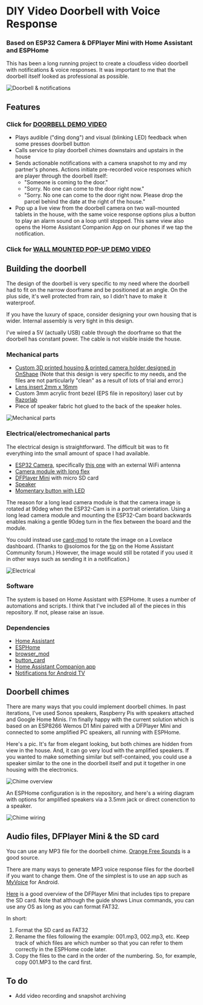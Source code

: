 # DIY Video Doorbell with Voice Response
### Based on ESP32 Camera & DFPlayer Mini with Home Assistant and ESPHome

This has been a long running project to create a cloudless video doorbell with notifications & voice responses. It was important to me that the doorbell itself looked as professional as possible.

![Doorbell & notifications](readme_media/main.png?raw=true)

## Features

### Click for [DOORBELL DEMO VIDEO](https://youtu.be/WeC6uWMYbTs)

- Plays audible ("ding dong") and visual (blinking LED) feedback when some presses doorbell button
- Calls service to play doorbell chimes downstairs and upstairs in the house
- Sends actionable notifications with a camera snapshot to my and my partner's phones. Actions initiate pre-recorded voice responses which are player through the doorbell itself:
  - "Someone is coming to the door."
  - "Sorry. No one can come to the door right now."
  - "Sorry. No one can come to the door right now. Please drop the parcel behind the date at the right of the house."
- Pop up a live view from the doorbell camera on two wall-mounted tablets in the house, with the same voice response options plus a button to play an alarm sound on a loop until stopped. This same view also opens the Home Assistant Companion App on our phones if we tap the notification.

### Click for [WALL MOUNTED POP-UP DEMO VIDEO](https://www.youtube.com/watch?v=FklyIyLAvNg)

## Building the doorbell

The design of the doorbell is very specific to my need where the doorbell had to fit on the narrow doorframe and be positioned at an angle.  On the plus side, it's well protected from rain, so I didn't have to make it waterproof.

If you have the luxury of space, consider designing your own housing that is wider. Internal assembly is very tight in this design.

I've wired a 5V (actually USB) cable through the doorframe so that the doorbell has constant power. The cable is not visible inside the house.

### Mechanical parts

- [Custom 3D printed housing & printed camera holder designed in OnShape](https://cad.onshape.com/documents/9f03d6aa3c65d7100cf633ae/w/a58196c250d56a4f8fff0bc5/e/e6154cd1baae63dc528d893a)
  (Note that this design is very specific to my needs, and the files are not particularly "clean" as a result of lots of trial and error.)
- [Lens insert 2mm x 16mm](https://www.ebay.co.uk/itm/253055078110)
- Custom 3mm acrylic front bezel (EPS file in repository) laser cut by [Razorlab](https://www.razorlab.online/)
- Piece of speaker fabric hot glued to the back of the speaker holes.

![Mechanical parts](readme_media/mech.png?raw=true)

### Electrical/electromechanical parts
The electrical design is straightforward. The difficult bit was to fit everything into the small amount of space I had available.

- [ESP32 Camera](https://esphome.io/components/esp32_camera.html), specifically [this one](https://www.amazon.co.uk/ESP32-CAM-Bluetooth-Dual-core-Development-Wireless/dp/B07QS7VFMJ) with an external WiFi antenna
- [Camera module with long flex](https://www.banggood.com/LILYGO-TTGO-Camera-Module-OV2640-2-Megapixel-Adapter-Support-YUV-RGB-JPEG-For-T-Camera-Plus-ESP32-DOWDQ6-8MB-SPRAM-p-1478816.html)
- [DFPlayer Mini](https://esphome.io/components/dfplayer.html) with micro SD card
- [Speaker](https://www.amazon.co.uk/dp/B07DVFCJ34/ref=pe_3187911_185740111_TE_item)
- [Momentary button with LED](https://www.amazon.com/Ulincos-Momentary-Pushbutton-U19D1-Suitable/dp/B01LZ4OU04)

The reason for a long lead camera module is that the camera image is rotated at 90deg when the ESP32-Cam is in a portrait orientation. Using a long lead camera module and mounting the ESP32-Cam board backwards enables making a gentle 90deg turn in the flex between the board and the module.

You could instead use [card-mod](https://github.com/thomasloven/lovelace-card-mod) to rotate the image on a Lovelace dashboard. (Thanks to @solomos for the [tip](https://community.home-assistant.io/t/diy-video-doorbell-with-voice-response-esphome-esp32-camera-dfplayer-mini/208254/64?u=ronschaeffer) on the Home Assistant Community forum.) However, the image would still be rotated if you used it in other ways such as sending it in a notification.)

![Electrical](readme_media/elec.png?raw=true)

### Software

The system is based on Home Assistant with ESPHome. It uses a number of automations and scripts. I think that I've included all of the pieces in this repository. If not, please raise an issue.

### Dependencies

- [Home Assistant](https://www.home-assistant.io/)
- [ESPHome](https://esphome.io/)
- [browser_mod](https://github.com/thomasloven/hass-browser_mod)
- [button_card](https://github.com/custom-cards/button-card)
- [Home Assistant Companion app](https://play.google.com/store/apps/details?id=io.homeassistant.companion.android)
- [Notifications for Android TV](https://www.home-assistant.io/integrations/nfandroidtv/)

## Doorbell chimes

There are many ways that you could implement doorbell chimes. In past iterations, I've used Sonos speakers, Raspberry Pis with speakers attached and Google Home Minis. I'm finally happy with the current solution which is based on an ESP8266 Wemos D1 Mini paired with a DFPlayer Mini and connected to some amplified PC speakers, all running with ESPHome. 

Here's a pic. It's far from elegant looking, but both chimes are hidden from view in the house. And, it can go very loud with the amplified speakers. If you wanted to make something similar but self-contained, you could use a speaker similar to the one in the doorbell itself and put it together in one housing with the electronics.

![Chime overview](readme_media/doorbell_chime.jpg)

An ESPHome configuration is in the repository, and here's a wiring diagram with options for amplified speakers via a 3.5mm jack or direct conenction to a speaker.

![Chime wiring](readme_media/chime_wiring.jpeg?raw=true)

## Audio files, DFPlayer Mini & the SD card

You can use any MP3 file for the doorbell chime. [Orange Free Sounds](https://orangefreesounds.com/?s=doorbell) is a good source. 

There are many ways to generate MP3 voice response files for the doorbell if you want to change them. One of the simplest is to use an app such as [MyVoice](https://play.google.com/store/apps/details?id=com.texttospeech.tomford.MyVoice) for Android.

[Here](https://reprage.com/post/dfplayer-mini-cheat-sheet) is a good overview of the DFPlayer Mini that includes tips to prepare the SD card. Note that although the guide shows Linux commands, you can use any OS as long as you can format FAT32.

In short:

1. Format the SD card as FAT32
2. Rename the files following the example: 001.mp3, 002.mp3, etc. Keep track of which files are which number so that you can refer to them correctly in the ESPHome code later.
3. Copy the files to the card in the order of the numbering. So, for example, copy 001.MP3 to the card first.

## To do

- Add video recording and snapshot archiving
